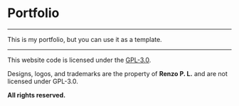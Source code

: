 # Portfolio

---

This is my portfolio, but you can use it as a template.

---

This website code is licensed under the [GPL-3.0](https://www.gnu.org/licenses/gpl-3.0.html).

Designs, logos, and trademarks are the property of **Renzo P. L.** and are not licensed under GPL-3.0.

**All rights reserved.**
